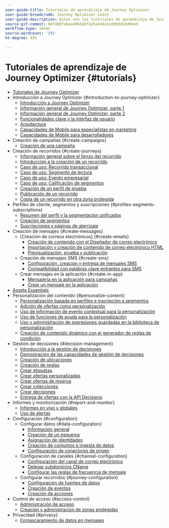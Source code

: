 ```yaml
---
user-guide-title: Tutoriales de aprendizaje de Journey Optimizer
user-guide-breadcrumb: Journey Optimizer Learn
user-guide-description: Estos son los tutoriales de aprendizaje de Journey Optimizer.
source-git-commit: 66f4b0fabea40b5e8f2e5abd42ec89b945dd04e9
workflow-type: tm+mt
source-wordcount: '291'
ht-degree: 93%

---
```



# Tutoriales de aprendizaje de Journey Optimizer {#tutorials}

+ [Tutoriales de Journey Optimizer](/help/overview.md)
+ Introducción a Journey Optimizer {#introduction-to-journey-optimizer}
   + [Introducción a Journey Optimizer](/help/introduction/introduction.md)
   + [Información general de Journey Optimizer, parte 1](/help/introduction/journey-optimizer-overview-part-1.md)
   + [Información general de Journey Optimizer, parte 2](/help/introduction/journey-optimizer-overview-part-2.md)
   + [Funcionalidades clave y la interfaz de usuario](/help/introduction/key-capabilities-and-user-interface.md)
   + [Arquitectura](/help/introduction/architecture.md)
   + [Capacidades de Mobile para especialistas en marketing](/help/create-messages/mobile-capabilities.md)
   + [Capacidades de Mobile para desarrolladores](/help/create-messages/mobile-capabilities-for-developers.md)
+ Creación de campañas {#create-campaigns}
   + [Creación de una campaña](/help/create-champaigns/create-a-campaign.md)
+ Creación de recorridos {#create-journeys}
   + [Información general sobre el lienzo del recorrido](/help/create-journeys/overview-over-the-journey-canvas.md)
   + [Introducción a la creación de un recorrido](/help/create-journeys/introduction-to-building-a-journey.md)
   + [Caso de uso: Recorrido transaccional](/help/create-journeys/use-case-transactional-journey.md)
   + [Caso de uso: Segmento de lectura](/help/create-journeys/use-case-read-segment.md)
   + [Caso de uso: Evento empresarial](/help/create-journeys/use-case-business-event.md)
   + [Caso de uso: Calificación de segmentos](/help/create-journeys/use-case-read-segment-qualification.md)
   + [Creación de un perfil de prueba](/help/create-journeys/test-a-journey.md)
   + [Publicación de un recorrido](/help/create-journeys/publish-a-journey.md)
   + [Copia de un recorrido en otra zona protegida](/help/create-journeys/copy-a-journey.md)
+ Perfiles de cliente, segmentos y suscripciones {#profiles-segments-subscriptions}
   + [Resumen del perfil y la segmentación unificados](/help/set-up-resources/unified-profile-and-segmentation-overview.md)
   + [Creación de segmentos](/help/set-up-resources/create-segments.md)
   + [Suscripciones y páginas de aterrizaje](/help/subscriptions-and-landing-pages.md)
+ Creación de mensajes {#create-messages}
   + [Creación de correos electrónicos] {#create-emails}
      + [Creación de contenido con el Diseñador de correo electrónico](/help/create-messages/create-content-with-the-email-designer.md)
      + [Importación y creación de contenido de correo electrónico HTML](/help/create-messages/import-and-author-html-email-content.md)
      + [Previsualización, prueba y publicación](/help/create-messages/preview-proof-and-publish.md)
   + Creación de mensajes SMS {#create-sms}
      + [Configuración, creación y entrega de mensajes SMS](/help/create-messages/configure-author-and-deliver-sms-messages.md)
      + [Compatibilidad con palabras clave entrantes para SMS](/help/create-messages/inbound-keyword-support-for-sms.md)
   + Crear mensajes en la aplicación {#create-in-app}
      + [Mensajería en la aplicación para campañas](/help/create-messages/in-app-messaging-for-campaigns.md)
      + [Crear un mensaje en la aplicación](/help/create-messages/author-in-app-messages.md)
+ [Assets Essentials](/help/assets-essentials-overview.md)
+ Personalización del contenido {#personalize-content}
   + [Personalización basada en perfiles e inscripción a segmentos](/help/personalize-content/profile-and-segment-membership-based-personalization.md)
   + [Adición de ofertas como personalización](/help/personalize-content/add-offer-decisioning-to-messages.md)
   + [Uso de información de evento contextual para la personalización](/help/personalize-content/use-contextual-event-information-for-personalization.md)
   + [Uso de funciones de ayuda para la personalización](/help/personalize-content/use-helper-functions-for-personalization.md)
   + [Uso y administración de expresiones guardadas en la biblioteca de personalización](/help/personalize-content/use-and-manage-saved-expressions-in-personalization-library.md)
   + [Creación de contenido dinámico con el generador de reglas de condición](/help/personalize-content/create-dynamic-content.md)
+ Gestión de decisiones {#decision-management}
   + [Introducción a la gestión de decisiones](/help/decision-management/introduction-to-decision-management.md)
   + [Demostración de las capacidades de gestión de decisiones](/help/decision-management/demo-of-decision-management-capabilities.md)
   + [Creación de ubicaciones](/help/decision-management/create-placements.md)
   + [Creación de reglas](/help/decision-management/create-rules.md)
   + [Crear etiquetas](/help/decision-management/create-tags.md)
   + [Crear ofertas personalizadas](/help/decision-management/create-personalized-offers.md)
   + [Crear ofertas de reserva](/help/decision-management/create-fallback-offers.md)
   + [Crear colecciones](/help/decision-management/create-collections.md)
   + [Crear decisiones](/help/decision-management/create-decisions.md)
   + [Entrega de ofertas con la API Decisions](/help/decision-management/deliver-offers-with-the-decisions-api.md)
+ Informes y monitorización {#report-and-monitor}
   + [Informes en vivo y globales](/help/report-and-monitor/live-and-global-reports.md)
   + [Uso de alertas](/help/administration/alerts.md)
+ Configuración {#configuration}
   + Configurar datos {#data-configuration}
      + [Información general](/help/set-up-data/set-up-data-overview.md)
      + [Creación de un esquema](/help/set-up-data/create-schema.md)
      + [Asignación de identidades](/help/set-up-data/map-identities.md)
      + [Creación de conjuntos e ingesta de datos](/help/set-up-data/create-datasets-and-ingest-data.md)
      + [Configuración de conectores de origen](/help/set-up-data/configure-source-connectors.md)
   + Configuración de canales {#channel-configuration}
      + [Configuración del canal de correo electrónico](/help/set-up-email-channel/set-up-email-channel.md)
      + [Delegar subdominios CName](/help/set-up-email-channel/delegate-cname-subdomains.md)
      + [Configurar las reglas de frecuencia de mensaje](/help/administration/configure-frequency-rules.md)
   + Configurar recorridos {#journey-configuration}
      + [Configuración de fuentes de datos](/help/set-up-journeys/configure-data-sources.md)
      + [Creación de eventos](/help/set-up-journeys/create-events.md)
      + [Creación de acciones](/help/set-up-journeys/create-actions.md)
+ Control de acceso {#access-control}
   + [Administración de acceso](/help/set-up-access/access-management.md)
   + [Creación y administración de zonas protegidas](/help/set-up-access/create-and-manage-sandboxes.md)
+ Privacidad {#privacy}
   + [Enmascaramiento de datos en mensajes](/help/privacy/mask-data-in-messages.md)
